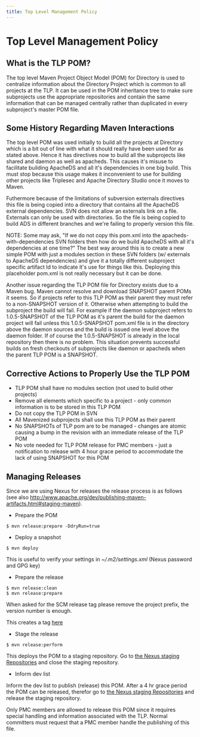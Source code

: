 ```yaml
---
title: Top Level Management Policy
---
```


# Top Level Management Policy



## What is the TLP POM?

The top level Maven Project Object Model (POM) for Directory is used to centralize information about the Directory Project which is common to all projects at the TLP. It can be used in the POM inheritance tree to make sure subprojects use the appropriate repositories and contain the same information that can be managed centrally rather than duplicated in every subproject's master POM file.

## Some History Regarding Maven Interactions

The top level POM was used initially to build all the projects at Directory which is a bit out of line with what it should really have been used for as stated above. Hence it has directives now to build all the subprojects like shared and daemon as well as apacheds. This causes it's misuse to facilitate building ApacheDS and all it's dependencies in one big build. This must stop because this usage makes it inconvenient to use for building other projects like Triplesec and Apache Directory Studio once it moves to Maven.

Futhermore because of the limitations of subversion externals directives this file is being copied into a directory that contains all the ApacheDS external dependencies. SVN does not allow an externals link on a file. Externals can only be used with directories. So the file is being copied to build ADS in different branches and we're failing to properly version this file.

NOTE: Some may ask, "If we do not copy this pom.xml into the apacheds-with-dependencies SVN folders then how do we build ApacheDS with all it's dependencies at one time?" The best way around this is to create a new simple POM with just a modules section in these SVN folders (w/ externals to ApacheDS dependencies) and give it a totally different subproject specific artifact Id to indicate it's use for things like this. Deploying this placeholder pom.xml is not really necessary but it can be done.

Another issue regarding the TLP POM file for Directory exists due to a Maven bug. Maven cannot resolve and download SNAPSHOT parent POMs it seems. So if projects refer to this TLP POM as their parent they must refer to a non-SNAPSHOT version of it. Otherwise when attempting to build the subproject the build will fail. For example if the daemon subproject refers to 1.0.5-SNAPSHOT of the TLP POM as it's parent the build for the daemon project will fail unless this 1.0.5-SNAPSHOT pom.xml file is in the directory above the daemon sources and the build is issued one level above the daemon folder. If of course the 1.0.5-SNAPSHOT is already in the local repository then there is no problem. This situation prevents successful builds on fresh checkouts of subprojects like daemon or apacheds when the parent TLP POM is a SNAPSHOT.

## Corrective Actions to Properly Use the TLP POM

* TLP POM shall have no modules section (not used to build other projects)
* Remove all elements which specific to a project - only common information is to be stored in this TLP POM
* Do not copy the TLP POM in SVN
* All Mavenized subprojects shall use this TLP POM as their parent
* No SNAPSHOTs of TLP pom are to be managed - changes are atomic causing a bump in the revision with an immediate release of the TLP POM
* No vote needed for TLP POM release for PMC members - just a notification to release with 4 hour grace period to accommodate the lack of using SNAPSHOT for this POM

## Managing Releases

Since we are using Nexus for releases the release process is as follows (see also http://www.apache.org/dev/publishing-maven-artifacts.html#staging-maven).

* Prepare the POM

```
$ mvn release:prepare -DdryRun=true
```

* Deploy a snapshot

```
$ mvn deploy
```

This is useful to verify your settings in _~/.m2/settings.xml_ (Nexus password and GPG key)

* Prepare the release

```
$ mvn release:clean
$ mvn release:prepare
```

When asked for the SCM release tag please remove the project prefix, the version number is enough.

This creates a tag [here](https://github.com/apache/directory-project/tags)

* Stage the release

```
$ mvn release:perform
```

This deploys the POM to a staging repository. Go to [the Nexus staging Repositories](https://repository.apache.org/index.html#stagingRepositories) and close the staging repository.

* Inform dev list

Inform the dev list to publish (release) this POM. After a 4 hr grace period the POM can be released, therefor go to [the Nexus staging Repositories](https://repository.apache.org/index.html#stagingRepositories) and release the staging repository.

Only PMC members are allowed to release this POM since it requires special handling and information associated with the TLP. Normal committers must request that a PMC member handle the publishing of this file.
